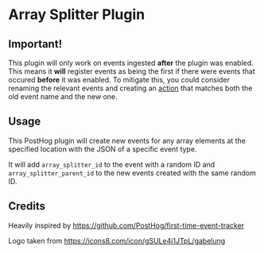 # Array Splitter Plugin

## Important!

This plugin will only work on events ingested **after** the plugin was enabled. This means it **will** register events as being the first if there were events that occured **before** it was enabled. To mitigate this, you could consider renaming the relevant events and creating an [action](https://posthog.com/docs/features/actions) that matches both the old event name and the new one.

## Usage

This PostHog plugin will create new events for any array elements at the specified location with the JSON of a specific event type.

It will add `array_splitter_id` to the event with a random ID and `array_splitter_parent_id` to the new events created with the same random ID.

## Credits

Heavily inspired by https://github.com/PostHog/first-time-event-tracker

Logo taken from https://icons8.com/icon/gSULe4i1JTpL/gabelung
